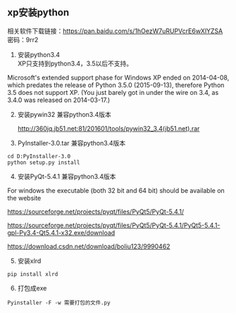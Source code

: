 ##  xp安装python

相关软件下载链接：https://pan.baidu.com/s/1hOezW7uRUPVcrE6wXlYZSA 密码：9rr2

1. 安装python3.4  
XP只支持到python3.4，3.5以后不支持。  

 Microsoft's extended support phase for Windows XP ended on 2014-04-08, which predates the release of Python 3.5.0 (2015-09-13), therefore Python 3.5 does not support XP. (You just barely got in under the wire on 3.4, as 3.4.0 was released on 2014-03-17.)

2. 安装pywin32 兼容python3.4版本

   http://360jq.jb51.net:81/201601/tools/pywin32_3.4(jb51.net).rar

3. PyInstaller-3.0.tar 兼容python3.4版本  
  ~~~
  cd D:PyInstaller-3.0  
  python setup.py install  
  ~~~

4. 安装PyQt-5.4.1 兼容python3.4版本

  For windows the executable (both 32 bit and 64 bit) should be available on the website

  https://sourceforge.net/projects/pyqt/files/PyQt5/PyQt-5.4.1/

  https://sourceforge.net/projects/pyqt/files/PyQt5/PyQt-5.4.1/PyQt5-5.4.1-gpl-Py3.4-Qt5.4.1-x32.exe/download

  https://download.csdn.net/download/boliu123/9990462

5. 安装xlrd

  ~~~
  pip install xlrd
  ~~~

6. 打包成exe

  ~~~
  Pyinstaller -F -w 需要打包的文件.py
  ~~~
